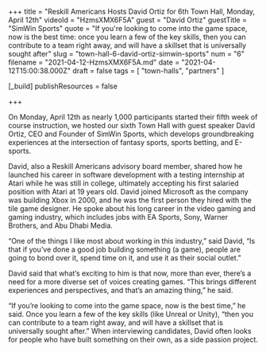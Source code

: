 +++
title = "Reskill Americans Hosts David Ortiz for 6th Town Hall, Monday, April 12th"
videoId = "HzmsXMX6F5A"
guest = "David Ortiz"
guestTitle = "SimWin Sports"
quote = "If you're looking to come into the game space, now is the best time: once you learn a few of the key skills, then you can contribute to a team right away, and will have a skillset that is universally sought after"
slug = "town-hall-6-david-ortiz-simwin-sports"
num = "6"
filename = "2021-04-12-HzmsXMX6F5A.md"
date = "2021-04-12T15:00:38.000Z"
draft = false
tags = [ "town-halls", "partners" ]

[_build]
publishResources = false

+++

On Monday, April 12th as nearly 1,000 participants started their fifth week of course instruction, we hosted our sixth Town Hall with guest speaker David Ortiz, CEO and Founder of SimWin Sports, which develops groundbreaking experiences at the intersection of fantasy sports, sports betting, and E-sports. 

David, also a Reskill Americans advisory board member, shared how he launched his career in software development with a testing internship at Atari while he was still in college, ultimately accepting his first salaried position with Atari at 19 years old. David joined Microsoft as the company was building Xbox in 2000, and he was the first person they hired with the tile game designer. He spoke about his long career in the video gaming and gaming industry, which includes jobs with EA Sports, Sony, Warner Brothers, and Abu Dhabi Media. 

“One of the things I like most about working in this industry,” said David, “Is that if you’ve done a good job building something (a game), people are going to bond over it, spend time on it, and use it as their social outlet.” 

David said that what’s exciting to him is that now, more than ever, there’s a need for a more diverse set of voices creating games. “This brings different experiences and perspectives, and that’s an amazing thing,” he said. 

“If you’re looking to come into the game space, now is the best time,” he said. Once you learn a few of the key skills (like Unreal or Unity), “then you can contribute to a team right away, and will have a skillset that is universally sought after.” When interviewing candidates, David often looks for people who have built something on their own, as a side passion project.
